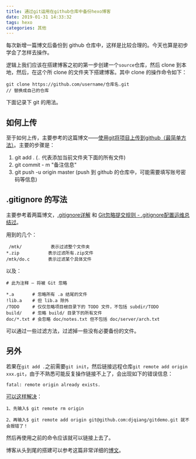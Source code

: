 ```yaml
---
title: 通过git运用在github仓库中备份hexo博客
date: 2019-01-31 14:33:32
tags: hexo
categories: 其他
---
```


每次新增一篇博文后备份到 github 仓库中，这样是比较合理的。今天也算是初步学会了怎样去操作。

<!--more-->

逻辑上我们应该在搭建博客之初的第一步创建一个`source`仓库，然后 clone 到本地，然后，在这个所 clone 的文件夹下搭建博客。其中 clone 的操作命令如下：

```
git clone https://github.com/username/仓库名.git  
// 替换成自己的仓库
```

下面记录下 git 的用法。

## 如何上传
至于如何上传，主要参考的这篇博文——[使用git将项目上传到github（最简单方法）](https://www.cnblogs.com/cxk1995/p/5800196.html)。主要的步骤是：
1. git add . (`.` 代表添加当前文件夹下面的所有文件)
2. git commit - m "备注信息"
3. git push -u origin master (push 到 github 的仓库中，可能需要填写账号密码等信息)

## .gitignore 的写法

主要参考着两篇博文，[.gitignore详解](https://www.cnblogs.com/ShaYeBlog/p/5355951.html) 和 [Git忽略提交规则 - .gitignore配置运维总结过](https://www.cnblogs.com/kevingrace/p/5690241.html)。

用到的几个：

```
 /mtk/           表示过滤整个文件夹
*.zip           表示过滤所有.zip文件
/mtk/do.c       表示过滤某个具体文件
```

以及：

> 
```
# 此为注释 – 将被 Git 忽略
 
*.a       # 忽略所有 .a 结尾的文件
!lib.a    # 但 lib.a 除外
/TODO     # 仅仅忽略项目根目录下的 TODO 文件，不包括 subdir/TODO
build/    # 忽略 build/ 目录下的所有文件
doc/*.txt # 会忽略 doc/notes.txt 但不包括 doc/server/arch.txt

```

可以通过一些过滤方法，过滤掉一些没有必要备份的文件。

## 另外

若果在`git add .`之前需要`git init`，然后链接远程仓库`git remote add origin xxx.git`，由于不熟悉可能反复操作链接不上了，会出现如下的错误信息：
```
fatal: remote origin already exists.
```

[可以这样解决](https://blog.csdn.net/dengjianqiang2011/article/details/9260435)：
```
1、先输入$ git remote rm origin

2、再输入$ git remote add origin git@github.com:djqiang/gitdemo.git 就不会报错了！
```
然后再使用之前的命令应该就可以链接上去了。

博客从头到尾的搭建可以参考这篇非常详细的[博文](https://blog.csdn.net/u010820857/article/details/81880568)。


